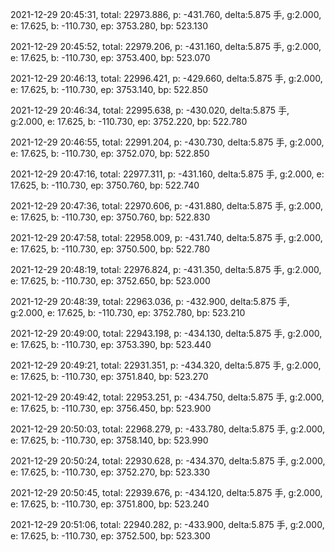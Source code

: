 2021-12-29 20:45:31, total: 22973.886, p: -431.760, delta:5.875 手, g:2.000, e: 17.625, b: -110.730, ep: 3753.280, bp: 523.130

2021-12-29 20:45:52, total: 22979.206, p: -431.160, delta:5.875 手, g:2.000, e: 17.625, b: -110.730, ep: 3753.400, bp: 523.070

2021-12-29 20:46:13, total: 22996.421, p: -429.660, delta:5.875 手, g:2.000, e: 17.625, b: -110.730, ep: 3753.140, bp: 522.850

2021-12-29 20:46:34, total: 22995.638, p: -430.020, delta:5.875 手, g:2.000, e: 17.625, b: -110.730, ep: 3752.220, bp: 522.780

2021-12-29 20:46:55, total: 22991.204, p: -430.730, delta:5.875 手, g:2.000, e: 17.625, b: -110.730, ep: 3752.070, bp: 522.850

2021-12-29 20:47:16, total: 22977.311, p: -431.160, delta:5.875 手, g:2.000, e: 17.625, b: -110.730, ep: 3750.760, bp: 522.740

2021-12-29 20:47:36, total: 22970.606, p: -431.880, delta:5.875 手, g:2.000, e: 17.625, b: -110.730, ep: 3750.760, bp: 522.830

2021-12-29 20:47:58, total: 22958.009, p: -431.740, delta:5.875 手, g:2.000, e: 17.625, b: -110.730, ep: 3750.500, bp: 522.780

2021-12-29 20:48:19, total: 22976.824, p: -431.350, delta:5.875 手, g:2.000, e: 17.625, b: -110.730, ep: 3752.650, bp: 523.000

2021-12-29 20:48:39, total: 22963.036, p: -432.900, delta:5.875 手, g:2.000, e: 17.625, b: -110.730, ep: 3752.780, bp: 523.210

2021-12-29 20:49:00, total: 22943.198, p: -434.130, delta:5.875 手, g:2.000, e: 17.625, b: -110.730, ep: 3753.390, bp: 523.440

2021-12-29 20:49:21, total: 22931.351, p: -434.320, delta:5.875 手, g:2.000, e: 17.625, b: -110.730, ep: 3751.840, bp: 523.270

2021-12-29 20:49:42, total: 22953.251, p: -434.750, delta:5.875 手, g:2.000, e: 17.625, b: -110.730, ep: 3756.450, bp: 523.900

2021-12-29 20:50:03, total: 22968.279, p: -433.780, delta:5.875 手, g:2.000, e: 17.625, b: -110.730, ep: 3758.140, bp: 523.990

2021-12-29 20:50:24, total: 22930.628, p: -434.370, delta:5.875 手, g:2.000, e: 17.625, b: -110.730, ep: 3752.270, bp: 523.330

2021-12-29 20:50:45, total: 22939.676, p: -434.120, delta:5.875 手, g:2.000, e: 17.625, b: -110.730, ep: 3751.800, bp: 523.240

2021-12-29 20:51:06, total: 22940.282, p: -433.900, delta:5.875 手, g:2.000, e: 17.625, b: -110.730, ep: 3752.500, bp: 523.300